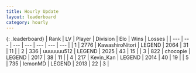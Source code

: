 ```yaml
---
title: Hourly Update
layout: leaderboard
category: hourly
---
```


{: .leaderboard}
| Rank | LV | Player | Division | Elo | Wins | Losses |
| --- | --- | --- | --- | --- | --- | --- |
| <span data-change="0">1</span> | 2776 | <span title="ID: 164871">KawashiroNitori</span> | LEGEND | <span data-change="14">2064</span> | <span data-change="2">31</span> | <span data-change="0">11</span> |
| <span data-change="1">2</span> | 336 | <span title="ID: 655022">uuuuuuu512</span> | LEGEND | <span data-change="0">2025</span> | <span data-change="0">43</span> | <span data-change="0">15</span> |
| <span data-change="2">3</span> | 822 | <span title="ID: 495743">chocopie</span> | LEGEND | <span data-change="0">2017</span> | <span data-change="0">38</span> | <span data-change="0">11</span> |
| <span data-change="2">4</span> | 217 | <span title="ID: 651792">Kevin_Kan</span> | LEGEND | <span data-change="0">2014</span> | <span data-change="0">40</span> | <span data-change="0">19</span> |
| <span data-change="2">5</span> | 735 | <span title="ID: 76009">lemonMD</span> | LEGEND | <span data-change="0">2013</span> | <span data-change="0">22</span> | <span data-change="0">3</span> |